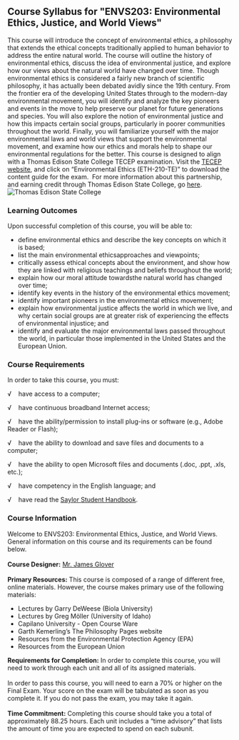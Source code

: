 Course Syllabus for "ENVS203: Environmental Ethics, Justice, and World Views"
-----------------------------------------------------------------------------

This course will introduce the concept of environmental ethics, a
philosophy that extends the ethical concepts traditionally applied to
human behavior to address the entire natural world. The course will
outline the history of environmental ethics, discuss the idea of
environmental justice, and explore how our views about the natural world
have changed over time. Though environmental ethics is considered a
fairly new branch of scientific philosophy, it has actually been debated
avidly since the 19th century. From the frontier era of the developing
United States through to the modern-day environmental movement, you will
identify and analyze the key pioneers and events in the move to help
preserve our planet for future generations and species. You will also
explore the notion of environmental justice and how this impacts certain
social groups, particularly in poorer communities throughout the world.
Finally, you will familiarize yourself with the major environmental laws
and world views that support the environmental movement, and examine how
our ethics and morals help to shape our environmental regulations for
the better. This course is designed to align with a Thomas Edison State
College TECEP examination. Visit the [TECEP
website](http://www2.tesc.edu/listalltecep.php), and click on
“Environmental Ethics (ETH-210-TE)” to download the content guide for
the exam.  For more information about this partnership, and earning
credit through Thomas Edison State College,
go [here](http://www.saylor.org/student-credit-pathways/thomas-edison-state-college/).
![Thomas Edison State
College](http://www.saylor.org/site/wp-content/uploads/2013/02/TESC-Logo-Small.png "Thomas Edison State College")

### Learning Outcomes

Upon successful completion of this course, you will be able to:  

-   define environmental ethics and describe the key concepts on which
    it is based;
-   list the main environmental ethicsapproaches and viewpoints;
-   critically assess ethical concepts about the environment, and show
    how they are linked with religious teachings and beliefs throughout
    the world;
-   explain how our moral attitude towardsthe natural world has changed
    over time;
-   identify key events in the history of the environmental ethics
    movement;
-   identify important pioneers in the environmental ethics movement;
-   explain how environmental justice affects the world in which we
    live, and why certain social groups are at greater risk of
    experiencing the effects of environmental injustice; and
-   identify and evaluate the major environmental laws passed throughout
    the world, in particular those implemented in the United States and
    the European Union.

### Course Requirements

In order to take this course, you must:  
  
 √    have access to a computer;  
  
 √    have continuous broadband Internet access;  
  
 √    have the ability/permission to install plug-ins or software (e.g.,
Adobe Reader or Flash);  
  
 √    have the ability to download and save files and documents to a
computer;  
  
 √    have the ability to open Microsoft files and documents (.doc,
.ppt, .xls, etc.);  
  
 √    have competency in the English language; and  
  
 √    have read the [Saylor Student
Handbook](http://www.saylor.org/site/wp-content/uploads/2012/05/Saylor-StudentHandbook.pdf).

### Course Information

Welcome to ENVS203: Environmental Ethics, Justice, and World Views.
General information on this course and its requirements can be found
below.  
    
 **Course Designer:** [Mr. James
Glover](http://www.saylor.org/faculty-a-g/#MrJamesGlover)  
    
 **Primary Resources:** This course is composed of a range of different
free, online materials. However, the course makes primary use of the
following materials:  

-   Lectures by Garry DeWeese (Biola University)
-   Lectures by Greg Möller (University of Idaho)
-   Capilano University - Open Course Ware
-   Garth Kemerling’s The Philosophy Pages website
-   Resources from the Environmental Protection Agency (EPA)
-   Resources from the European Union

**Requirements for Completion:** In order to complete this course, you
will need to work through each unit and all of its assigned materials.  
    
 In order to pass this course, you will need to earn a 70% or higher on
the Final Exam. Your score on the exam will be tabulated as soon as you
complete it. If you do not pass the exam, you may take it again.  
    
 **Time Commitment:** Completing this course should take you a total of
approximately 88.25 hours. Each unit includes a “time advisory” that
lists the amount of time you are expected to spend on each subunit.  
    

